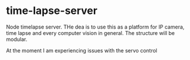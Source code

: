 time-lapse-server
=================

Node timelapse server. THe dea is to use this as a platform for IP camera, time lapse and every computer vision in general. The structure will be modular.

At the moment I am experiencing issues with the servo control 

